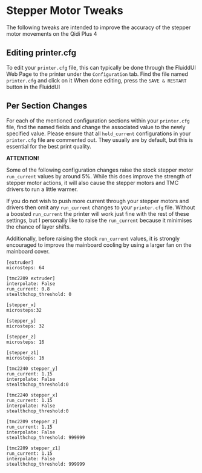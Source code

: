 # Stepper Motor Tweaks

The following tweaks are intended to improve the accuracy of the stepper motor movements on the Qidi Plus 4

## Editing printer.cfg

To edit your `printer.cfg` file, this can typically be done through the FluiddUI Web Page to the printer under the `Configuration` tab.
Find the file named `printer.cfg` and click on it
When done editing, press the `SAVE & RESTART` button in the FluiddUI


## Per Section Changes

For each of the mentioned configuration sections within your `printer.cfg` file, find the named fields and change the associated value to the newly specified value.
Please ensure that all `hold_current` configurations in your `printer.cfg` file are commented out.
They usually are by default, but this is essential for the best print quality.

**ATTENTION!**

Some of the following configuration changes raise the stock stepper motor `run_current` values by around 5%.
While this does improve the strength of stepper motor actions, it will also cause the stepper motors and TMC drivers to run a little warmer.

If you do not wish to push more current through your stepper motors and drivers then omit any `run_current` changes to your `printer.cfg` file.
Without a boosted `run_current` the printer will work just fine with the rest of these settings, but I personally like to raise the `run_current` because it minimises the chance of layer shifts.

Additionally, before raising the stock `run_current` values, it is strongly encouraged to improve the mainboard cooling by using a larger fan on the mainboard cover.

```
[extruder]
microsteps: 64

[tmc2209 extruder]
interpolate: False
run_current: 0.8
stealthchop_threshold: 0

[stepper_x]
microsteps:32

[stepper_y]
microsteps: 32

[stepper_z]
microsteps: 16

[stepper_z1]
microsteps: 16

[tmc2240 stepper_y]
run_current: 1.15
interpolate: False
stealthchop_threshold:0

[tmc2240 stepper_x]
run_current: 1.15
interpolate: False
stealthchop_threshold:0

[tmc2209 stepper_z]
run_current: 1.15
interpolate: False
stealthchop_threshold: 999999

[tmc2209 stepper_z1]
run_current: 1.15
interpolate: False
stealthchop_threshold: 999999
```
